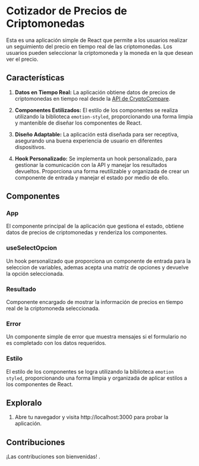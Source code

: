 # Cotizador de Precios de Criptomonedas

Esta es una aplicación simple de React que permite a los usuarios realizar un seguimiento del precio en tiempo real de las criptomonedas. Los usuarios pueden seleccionar la criptomoneda y la moneda en la que desean ver el precio.

## Características

1.  **Datos en Tiempo Real:** La aplicación obtiene datos de precios de criptomonedas en tiempo real desde la [API de CryptoCompare](https://min-api.cryptocompare.com/).
    
2.  **Componentes Estilizados:** El estilo de los componentes se realiza utilizando la biblioteca `emotion-styled`, proporcionando una forma limpia y mantenible de diseñar los componentes de React.
    
3.  **Diseño Adaptable:** La aplicación está diseñada para ser receptiva, asegurando una buena experiencia de usuario en diferentes dispositivos.
    
4.  **Hook Personalizado:** Se implementa un hook personalizado,  para gestionar la comunicación con la API y manejar los resultados devueltos. Proporciona una forma reutilizable y organizada de crear un componente de entrada y manejar el estado por medio de ello.
  

## Componentes

### App

El componente principal de la aplicación que gestiona el estado, obtiene datos de precios de criptomonedas y renderiza los componentes.

### useSelectOpcion

Un hook personalizado que proporciona un componente de entrada para la seleccion de variables, ademas acepta una matriz de opciones y devuelve la opción seleccionada.

### Resultado

Componente encargado de mostrar la información de precios en tiempo real de la criptomoneda seleccionada.

### Error

Un componente simple de error que muestra mensajes si el formulario no es completado con los datos requeridos.

### Estilo

El estilo de los componentes se logra utilizando la biblioteca `emotion styled`, proporcionando una forma limpia y organizada de aplicar estilos a los componentes de React.

## Exploralo
    
1.  Abre tu navegador y visita http://localhost:3000 para probar la aplicación.
    
## Contribuciones

¡Las contribuciones son bienvenidas! .
